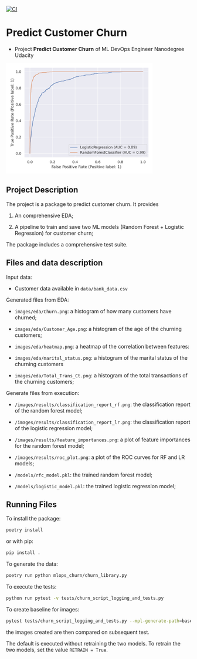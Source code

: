 [![CI](https://github.com/fparisio/mlops_churn/actions/workflows/python-app.yml/badge.svg)](https://github.com/fparisio/mlops_churn/actions/workflows/python-app.yml)

# Predict Customer Churn

- Project **Predict Customer Churn** of ML DevOps Engineer Nanodegree Udacity

<img src="images/results/roc_plot.png" width="400">

## Project Description

The project is a package to predict customer churn. It provides

1. An comprehensive EDA;

2. A pipeline to train and save two ML models (Random Forest + Logistic Regression) for customer churn;

The package includes a comprehensive test suite.

## Files and data description

Input data:

- Customer data available in `data/bank_data.csv`

Generated files from EDA:

- `images/eda/Churn.png`: a histogram of how many customers have churned;

- `images/eda/Customer_Age.png`: a histogram of the age of the churning customers;

- `images/eda/heatmap.png`: a heatmap of the correlation between features:

- `images/eda/marital_status.png`: a histogram of the marital status of the churning customers

- `images/eda/Total_Trans_Ct.png`: a histogram of the total transactions of the churning customers;

Generate files from execution:

- `/images/results/classification_report_rf.png`: the classification report of the random forest model;

- `/images/results/classification_report_lr.png`: the classification report of the logistic regression model;

- `/images/results/feature_importances.png`: a plot of feature importances for the random forest model;

- `/images/results/roc_plot.png`: a plot of the ROC curves for RF and LR models;

- `/models/rfc_model.pkl`: the trained random forest model;

- `/models/logistic_model.pkl`: the trained logistic regression model;

## Running Files

To install the package:

```bash
poetry install
```

or with pip:

```bash
pip install .
```

To generate the data:

```bash
poetry run python mlops_churn/churn_library.py
```

To execute the tests:

```bash
python run pytest -v tests/churn_script_logging_and_tests.py
```

To create baseline for images:

```bash
pytest tests/churn_script_logging_and_tests.py --mpl-generate-path=baseline
```

the images created are then compared on subsequent test.

The default is executed without retraining the two models. To retrain the two models, set the value `RETRAIN = True`.
